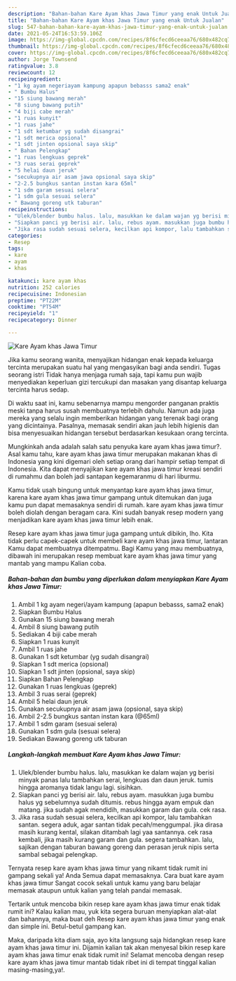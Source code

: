 ```yaml
---
description: "Bahan-bahan Kare Ayam khas Jawa Timur yang enak Untuk Jualan"
title: "Bahan-bahan Kare Ayam khas Jawa Timur yang enak Untuk Jualan"
slug: 547-bahan-bahan-kare-ayam-khas-jawa-timur-yang-enak-untuk-jualan
date: 2021-05-24T16:53:59.106Z
image: https://img-global.cpcdn.com/recipes/8f6cfecd6ceeaa76/680x482cq70/kare-ayam-khas-jawa-timur-foto-resep-utama.jpg
thumbnail: https://img-global.cpcdn.com/recipes/8f6cfecd6ceeaa76/680x482cq70/kare-ayam-khas-jawa-timur-foto-resep-utama.jpg
cover: https://img-global.cpcdn.com/recipes/8f6cfecd6ceeaa76/680x482cq70/kare-ayam-khas-jawa-timur-foto-resep-utama.jpg
author: Jorge Townsend
ratingvalue: 3.8
reviewcount: 12
recipeingredient:
- "1 kg ayam negeriayam kampung apapun bebasss sama2 enak"
- " Bumbu Halus"
- "15 siung bawang merah"
- "8 siung bawang putih"
- "4 biji cabe merah"
- "1 ruas kunyit"
- "1 ruas jahe"
- "1 sdt ketumbar yg sudah disangrai"
- "1 sdt merica opsional"
- "1 sdt jinten opsional saya skip"
- " Bahan Pelengkap"
- "1 ruas lengkuas geprek"
- "3 ruas serai geprek"
- "5 helai daun jeruk"
- "secukupnya air asam jawa opsional saya skip"
- "2-2.5 bungkus santan instan kara 65ml"
- "1 sdm garam sesuai selera"
- "1 sdm gula sesuai selera"
- " Bawang goreng utk taburan"
recipeinstructions:
- "Ulek/blender bumbu halus. lalu, masukkan ke dalam wajan yg berisi minyak panas lalu tambahkan serai, lengkuas dan daun jeruk. tumis hingga aromanya tidak langu lagi. sisihkan."
- "Siapkan panci yg berisi air. lalu, rebus ayam. masukkan juga bumbu halus yg sebelumnya sudah ditumis. rebus hingga ayam empuk dan matang. jika sudah agak mendidih, masukkan garam dan gula. cek rasa."
- "Jika rasa sudah sesuai selera, kecilkan api kompor, lalu tambahkan santan. segera aduk, agar santan tidak pecah/menggumpal. jika dirasa masih kurang kental, silakan ditambah lagi yaa santannya. cek rasa kembali, jika masih kurang garam dan gula. segera tambahkan. lalu, sajikan dengan taburan bawang goreng dan perasan jeruk nipis serta sambal sebagai pelengkap."
categories:
- Resep
tags:
- kare
- ayam
- khas

katakunci: kare ayam khas 
nutrition: 252 calories
recipecuisine: Indonesian
preptime: "PT22M"
cooktime: "PT54M"
recipeyield: "1"
recipecategory: Dinner

---
```



![Kare Ayam khas Jawa Timur](https://img-global.cpcdn.com/recipes/8f6cfecd6ceeaa76/680x482cq70/kare-ayam-khas-jawa-timur-foto-resep-utama.jpg)

Jika kamu seorang wanita, menyajikan hidangan enak kepada keluarga tercinta merupakan suatu hal yang mengasyikan bagi anda sendiri. Tugas seorang istri Tidak hanya menjaga rumah saja, tapi kamu pun wajib menyediakan keperluan gizi tercukupi dan masakan yang disantap keluarga tercinta harus sedap.

Di waktu  saat ini, kamu sebenarnya mampu mengorder panganan praktis meski tanpa harus susah membuatnya terlebih dahulu. Namun ada juga mereka yang selalu ingin memberikan hidangan yang terenak bagi orang yang dicintainya. Pasalnya, memasak sendiri akan jauh lebih higienis dan bisa menyesuaikan hidangan tersebut berdasarkan kesukaan orang tercinta. 



Mungkinkah anda adalah salah satu penyuka kare ayam khas jawa timur?. Asal kamu tahu, kare ayam khas jawa timur merupakan makanan khas di Indonesia yang kini digemari oleh setiap orang dari hampir setiap tempat di Indonesia. Kita dapat menyajikan kare ayam khas jawa timur kreasi sendiri di rumahmu dan boleh jadi santapan kegemaranmu di hari liburmu.

Kamu tidak usah bingung untuk menyantap kare ayam khas jawa timur, karena kare ayam khas jawa timur gampang untuk ditemukan dan juga kamu pun dapat memasaknya sendiri di rumah. kare ayam khas jawa timur boleh diolah dengan beragam cara. Kini sudah banyak resep modern yang menjadikan kare ayam khas jawa timur lebih enak.

Resep kare ayam khas jawa timur juga gampang untuk dibikin, lho. Kita tidak perlu capek-capek untuk membeli kare ayam khas jawa timur, lantaran Kamu dapat membuatnya ditempatmu. Bagi Kamu yang mau membuatnya, dibawah ini merupakan resep membuat kare ayam khas jawa timur yang mantab yang mampu Kalian coba.

<!--inarticleads1-->

##### Bahan-bahan dan bumbu yang diperlukan dalam menyiapkan Kare Ayam khas Jawa Timur:

1. Ambil 1 kg ayam negeri/ayam kampung (apapun bebasss, sama2 enak)
1. Siapkan  Bumbu Halus
1. Gunakan 15 siung bawang merah
1. Ambil 8 siung bawang putih
1. Sediakan 4 biji cabe merah
1. Siapkan 1 ruas kunyit
1. Ambil 1 ruas jahe
1. Gunakan 1 sdt ketumbar (yg sudah disangrai)
1. Siapkan 1 sdt merica (opsional)
1. Siapkan 1 sdt jinten (opsional, saya skip)
1. Siapkan  Bahan Pelengkap
1. Gunakan 1 ruas lengkuas (geprek)
1. Ambil 3 ruas serai (geprek)
1. Ambil 5 helai daun jeruk
1. Gunakan secukupnya air asam jawa (opsional, saya skip)
1. Ambil 2-2.5 bungkus santan instan kara (@65ml)
1. Ambil 1 sdm garam (sesuai selera)
1. Gunakan 1 sdm gula (sesuai selera)
1. Sediakan  Bawang goreng utk taburan




<!--inarticleads2-->

##### Langkah-langkah membuat Kare Ayam khas Jawa Timur:

1. Ulek/blender bumbu halus. lalu, masukkan ke dalam wajan yg berisi minyak panas lalu tambahkan serai, lengkuas dan daun jeruk. tumis hingga aromanya tidak langu lagi. sisihkan.
1. Siapkan panci yg berisi air. lalu, rebus ayam. masukkan juga bumbu halus yg sebelumnya sudah ditumis. rebus hingga ayam empuk dan matang. jika sudah agak mendidih, masukkan garam dan gula. cek rasa.
1. Jika rasa sudah sesuai selera, kecilkan api kompor, lalu tambahkan santan. segera aduk, agar santan tidak pecah/menggumpal. jika dirasa masih kurang kental, silakan ditambah lagi yaa santannya. cek rasa kembali, jika masih kurang garam dan gula. segera tambahkan. lalu, sajikan dengan taburan bawang goreng dan perasan jeruk nipis serta sambal sebagai pelengkap.




Ternyata resep kare ayam khas jawa timur yang nikamt tidak rumit ini gampang sekali ya! Anda Semua dapat memasaknya. Cara buat kare ayam khas jawa timur Sangat cocok sekali untuk kamu yang baru belajar memasak ataupun untuk kalian yang telah pandai memasak.

Tertarik untuk mencoba bikin resep kare ayam khas jawa timur enak tidak rumit ini? Kalau kalian mau, yuk kita segera buruan menyiapkan alat-alat dan bahannya, maka buat deh Resep kare ayam khas jawa timur yang enak dan simple ini. Betul-betul gampang kan. 

Maka, daripada kita diam saja, ayo kita langsung saja hidangkan resep kare ayam khas jawa timur ini. Dijamin kalian tak akan menyesal bikin resep kare ayam khas jawa timur enak tidak rumit ini! Selamat mencoba dengan resep kare ayam khas jawa timur mantab tidak ribet ini di tempat tinggal kalian masing-masing,ya!.

